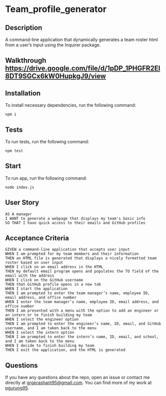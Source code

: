 # Team_profile_generator

## Description
A command-line application that dynamically generates a team roster html from a user’s input using the Inquirer package.

## Walkthrough  https://drive.google.com/file/d/1pDP_1PHGFR2El8DT9SGCx6kW0HupkgJ9/view

## Installation
To install necessary dependencies, run the following command:
```
npm i
```

## Tests
To run tests, run the following command:
```
npm test
```

## Start
To run app, run the following command:
```
node index.js
```

## User Story

```
AS A manager
I WANT to generate a webpage that displays my team's basic info
SO THAT I have quick access to their emails and GitHub profiles
```

## Acceptance Criteria

```
GIVEN a command-line application that accepts user input
WHEN I am prompted for my team members and their information
THEN an HTML file is generated that displays a nicely formatted team roster based on user input
WHEN I click on an email address in the HTML
THEN my default email program opens and populates the TO field of the email with the address
WHEN I click on the GitHub username
THEN that GitHub profile opens in a new tab
WHEN I start the application
THEN I am prompted to enter the team manager’s name, employee ID, email address, and office number
WHEN I enter the team manager’s name, employee ID, email address, and office number
THEN I am presented with a menu with the option to add an engineer or an intern or to finish building my team
WHEN I select the engineer option
THEN I am prompted to enter the engineer’s name, ID, email, and GitHub username, and I am taken back to the menu
WHEN I select the intern option
THEN I am prompted to enter the intern’s name, ID, email, and school, and I am taken back to the menu
WHEN I decide to finish building my team
THEN I exit the application, and the HTML is generated
```

## Questions
If you have any questions about the repo, open an issue or contact me directly at grgprashant95@gmail.com. You can find more of my work at [pgurung95](https://github.com/pgurung95).
